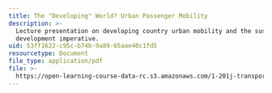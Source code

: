 ```yaml
---
title: The "Developing" World? Urban Passenger Mobility
description: >-
  Lecture presentation on developing country urban mobility and the sustainable
  development imperative.
uid: 53ff1622-c95c-b74b-9a89-65aae40c1fd5
resourcetype: Document
file_type: application/pdf
file: >-
  https://open-learning-course-data-rc.s3.amazonaws.com/1-201j-transportation-systems-analysis-demand-and-economics-fall-2008/53ff1622c95cb74b9a8965aae40c1fd5_MIT1_201JF08_lec24.pdf
---
```

